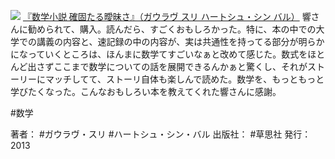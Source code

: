 [![](https://images-fe.ssl-images-amazon.com/images/I/31rmeDS0aTL._SL160_.jpg)](http://www.amazon.co.jp/exec/obidos/ASIN/4794219555/choiyaki81-22/ref=nosim)
[『数学小説 確固たる曖昧さ』（ガウラヴ スリ ハートシュ・シン バル）](http://www.amazon.co.jp/exec/obidos/ASIN/4794219555/choiyaki81-22/ref=nosim)
響さんに勧められて、購入。読んだら、すごくおもしろかった。特に、本の中での大学での講義の内容と、速記録の中の内容が、実は共通性を持ってる部分が明らかになっていくところは、ほんまに数学てすごいなぁと改めて感じた。数式をほとんど出さずここまで数学についての話を展開できるんかぁと驚くし、それがストーリーにマッチしてて、ストーリ自体も楽しんで読めた。数学を、もっともっと学びたくなった。こんなおもしろい本を教えてくれた響さんに感謝。

#数学 

著者： #ガウラヴ・スリ #ハートシュ・シン・バル 
出版社： #草思社
発行：2013

